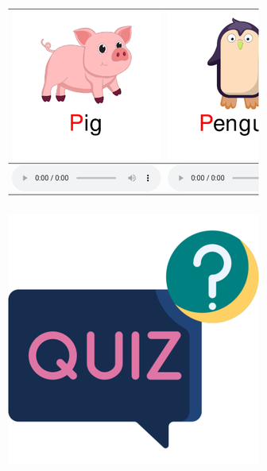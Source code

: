 <div class="carrousel">


|![](/media/img/P-Q-R/Pig.svg)|![](/media/img/P-Q-R/Penguin.svg)|![](/media/img/P-Q-R/Papaya.svg)|![](/media/img/P-Q-R/Pumpkin.svg)|![](/media/img/P-Q-R/Pizza.svg)|![](/media/img/P-Q-R/Queue.svg)|![](/media/img/P-Q-R/Queen.svg)|![](/media/img/P-Q-R/Question.svg)|![](/media/img/P-Q-R/Quarter.svg)|![](/media/img/P-Q-R/Quill.svg)|![](/media/img/P-Q-R/Rain.svg)|![](/media/img/P-Q-R/Rainbow.svg)|![](/media/img/P-Q-R/Rabbit.svg)|![](/media/img/P-Q-R/Rubber.svg)|![](/media/img/P-Q-R/Ruler.svg)|
| :----: | :----: | :----: | :----: | :----: | :----: | :----: | :----: | :----: | :----: | :----: | :----: | :----: | :----: | :----: |
|![](/media/audio/Pig.mp3)|![](/media/audio/Penguin.mp3)|![](/media/audio/Papaya.mp3)|![](/media/audio/Pumpkin.mp3)|![](/media/audio/Pizza.mp3)|![](/media/audio/Queue.mp3)|![](/media/audio/Queen.mp3)|![](/media/audio/Question.mp3)|![](/media/audio/Quarter.mp3)|![](/media/audio/Quill.mp3)|![](/media/audio/Rain.mp3)|![](/media/audio/Rainbow.mp3)|![](/media/audio/Rabbit.mp3)|![](/media/audio/Rubber.mp3)|![](/media/audio/Ruler.mp3)|

</div>



# ![icon](/media/icons/quiz.svg) 

